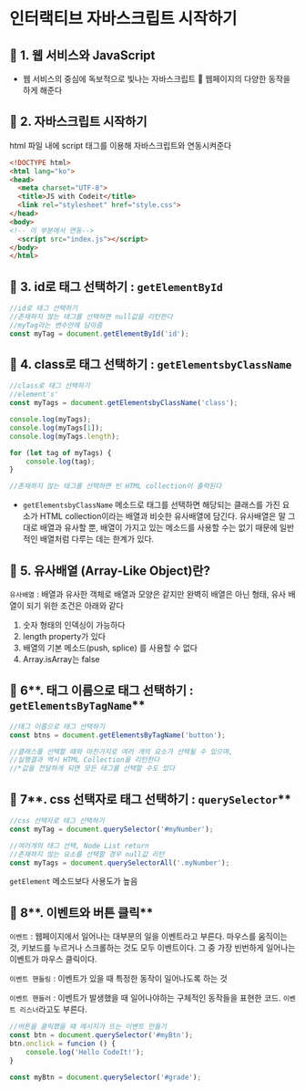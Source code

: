 # 인터랙티브 자바스크립트 시작하기

## 📌 1. 웹 서비스와 JavaScript

- 웹 서비스의 중심에 독보적으로 빛나는 자바스크립트 🧡 웹페이지의 다양한 동작을 하게 해준다

## 📌 2. 자바스크립트 시작하기

html 파일 내에 script 태그를 이용해 자바스크립트와 연동시켜준다

```html
<!DOCTYPE html>
<html lang="ko">
<head>
  <meta charset="UTF-8">
  <title>JS with Codeit</title>
  <link rel="stylesheet" href="style.css">
</head>
<body>
<!-- 이 부분에서 연동-->
  <script src="index.js"></script>
</body>
</html>
```

## 📌 3. **id로 태그 선택하기 : `getElementById`**

```jsx
//id로 태그 선택하기
//존재하지 않는 태그를 선택하면 null값을 리턴한다
//myTag라는 변수안에 담아줌
const myTag = document.getElementById('id');
```

## 📌 4. **class로 태그 선택하기 : `getElementsbyClassName`**

```jsx
//class로 태그 선택하기 
//element's'
const myTags = document.getElementsbyClassName('class');

console.log(myTags);
console.log(myTags[1]);
console.log(myTags.length);

for (let tag of myTags) {
	console.log(tag);
}

//존재하지 않는 태그를 선택하면 빈 HTML collection이 출력된다
```

- `getElementsbyClassName` 메소드로 태그를 선택하면 해당되는 클래스를 가진 요소가 HTML collection이라는 배열과 비슷한 유사배열에 담긴다. 유사배열은 말 그대로 배열과 유사할 뿐, 배열이 가지고 있는 메소드를 사용할 수는 없기 때문에 일반적인 배열처럼 다루는 데는 한계가 있다.

## 📌 5. **유사배열 (Array-Like Object)란?**

`유사배열` : 배열과 유사한 객체로 배열과 모양은 같지만 완벽히 배열은 아닌 형태, 유사 배열이 되기 위한 조건은 아래와 같다 

1. 숫자 형태의 인덱싱이 가능하다 
2. length property가 있다
3. 배열의 기본 메소드(push, splice) 를 사용할 수 없다 
4. Array.isArray는 false 

## 📌 6**. 태그 이름으로 태그 선택하기 : `getElementsByTagName`**

```jsx
//태그 이름으로 태그 선택하기 
const btns = document.getElementsByTagName('button');

//클래스를 선택할 때와 마찬가지로 여러 개의 요소가 선택될 수 있으며,
//실행결과 역시 HTML Collection을 리턴한다
//*값을 전달하게 되면 모든 태그를 선택할 수도 있다
```

## 📌 7**. css 선택자로 태그 선택하기 : `querySelector`**

```jsx
//css 선택자로 태그 선택하기 
const myTag = document.querySelector('#myNumber');

//여러개의 태그 선택, Node List return
//존재하지 않는 요소를 선택할 경우 null값 리턴
const myTags = document.querySelectorAll('.myNumber');
```

`getElement` 메소드보다 사용도가 높음

## 📌 8**. 이벤트와 버튼 클릭**

`이벤트` : 웹페이지에서 일어나는 대부분의 일을 이벤트라고 부른다. 마우스를 움직이는 것, 키보드를 누르거나 스크롤하는 것도 모두 이벤트이다. 그 중 가장 빈번하게 일어나는 이벤트가 마우스 클릭이다. 

`이벤트 핸들링` : 이벤트가 있을 때 특정한 동작이 일어나도록 하는 것 

`이벤트 핸들러` : 이벤트가 발생했을 때 일어나야하는 구체적인 동작들을 표현한 코드. `이벤트 리스너`라고도 부른다.

```jsx
//버튼을 클릭했을 때 메시지가 뜨는 이벤트 만들기 
const btn = document.querySelector('#myBtn');
btn.onclick = funcion () {
	console.log('Hello CodeIt!');
}

const myBtn = document.querySelector('#grade');
```
